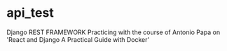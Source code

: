 # api_test
Django REST FRAMEWORK
Practicing with the course of Antonio Papa on 'React and Django A Practical Guide with Docker'
